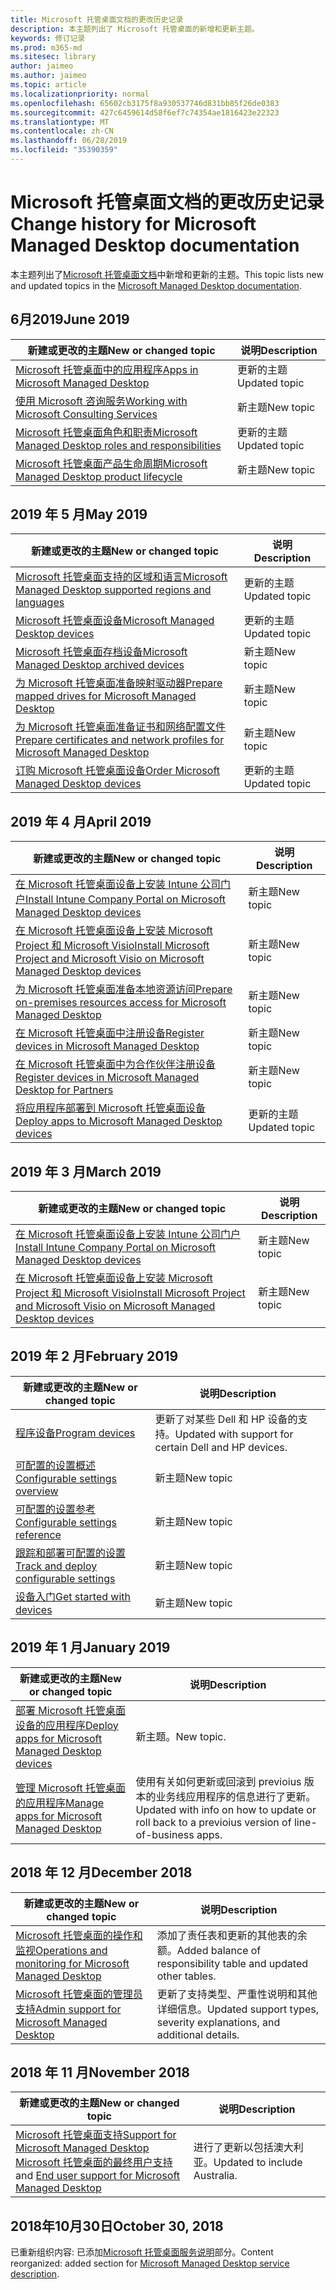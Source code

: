 ```yaml
---
title: Microsoft 托管桌面文档的更改历史记录
description: 本主题列出了 Microsoft 托管桌面的新增和更新主题。
keywords: 修订记录
ms.prod: m365-md
ms.sitesec: library
author: jaimeo
ms.author: jaimeo
ms.topic: article
ms.localizationpriority: normal
ms.openlocfilehash: 65602cb3175f8a930537746d831bb85f26de0383
ms.sourcegitcommit: 427c6459614d58f6ef7c74354ae1816423e22323
ms.translationtype: MT
ms.contentlocale: zh-CN
ms.lasthandoff: 06/28/2019
ms.locfileid: "35390359"
---
```

# <a name="change-history-for-microsoft-managed-desktop-documentation"></a><span data-ttu-id="64ead-104">Microsoft 托管桌面文档的更改历史记录</span><span class="sxs-lookup"><span data-stu-id="64ead-104">Change history for Microsoft Managed Desktop documentation</span></span>

<span data-ttu-id="64ead-105">本主题列出了[Microsoft 托管桌面文档](index.yml)中新增和更新的主题。</span><span class="sxs-lookup"><span data-stu-id="64ead-105">This topic lists new and updated topics in the [Microsoft Managed Desktop documentation](index.yml).</span></span>

## <a name="june-2019"></a><span data-ttu-id="64ead-106">6月2019</span><span class="sxs-lookup"><span data-stu-id="64ead-106">June 2019</span></span>
<span data-ttu-id="64ead-107">新建或更改的主题</span><span class="sxs-lookup"><span data-stu-id="64ead-107">New or changed topic</span></span> | <span data-ttu-id="64ead-108">说明</span><span class="sxs-lookup"><span data-stu-id="64ead-108">Description</span></span>
--- | ---
[<span data-ttu-id="64ead-109">Microsoft 托管桌面中的应用程序</span><span class="sxs-lookup"><span data-stu-id="64ead-109">Apps in Microsoft Managed Desktop</span></span>](get-ready/apps.md) | <span data-ttu-id="64ead-110">更新的主题</span><span class="sxs-lookup"><span data-stu-id="64ead-110">Updated topic</span></span>
[<span data-ttu-id="64ead-111">使用 Microsoft 咨询服务</span><span class="sxs-lookup"><span data-stu-id="64ead-111">Working with Microsoft Consulting Services</span></span>](get-ready/apps-mcs.md) | <span data-ttu-id="64ead-112">新主题</span><span class="sxs-lookup"><span data-stu-id="64ead-112">New topic</span></span>
[<span data-ttu-id="64ead-113">Microsoft 托管桌面角色和职责</span><span class="sxs-lookup"><span data-stu-id="64ead-113">Microsoft Managed Desktop roles and responsibilities</span></span>](intro/roles-and-responsibilities.md) | <span data-ttu-id="64ead-114">更新的主题</span><span class="sxs-lookup"><span data-stu-id="64ead-114">Updated topic</span></span>
[<span data-ttu-id="64ead-115">Microsoft 托管桌面产品生命周期</span><span class="sxs-lookup"><span data-stu-id="64ead-115">Microsoft Managed Desktop product lifecycle</span></span>](service-description/device-lifecycle.md) | <span data-ttu-id="64ead-116">新主题</span><span class="sxs-lookup"><span data-stu-id="64ead-116">New topic</span></span>



## <a name="may-2019"></a><span data-ttu-id="64ead-117">2019 年 5 月</span><span class="sxs-lookup"><span data-stu-id="64ead-117">May 2019</span></span>
<span data-ttu-id="64ead-118">新建或更改的主题</span><span class="sxs-lookup"><span data-stu-id="64ead-118">New or changed topic</span></span> | <span data-ttu-id="64ead-119">说明</span><span class="sxs-lookup"><span data-stu-id="64ead-119">Description</span></span>
--- | ---
[<span data-ttu-id="64ead-120">Microsoft 托管桌面支持的区域和语言</span><span class="sxs-lookup"><span data-stu-id="64ead-120">Microsoft Managed Desktop supported regions and languages</span></span>](service-description/regions-languages.md) | <span data-ttu-id="64ead-121">更新的主题</span><span class="sxs-lookup"><span data-stu-id="64ead-121">Updated topic</span></span>
[<span data-ttu-id="64ead-122">Microsoft 托管桌面设备</span><span class="sxs-lookup"><span data-stu-id="64ead-122">Microsoft Managed Desktop devices</span></span>](service-description/device-list.md) | <span data-ttu-id="64ead-123">更新的主题</span><span class="sxs-lookup"><span data-stu-id="64ead-123">Updated topic</span></span>
[<span data-ttu-id="64ead-124">Microsoft 托管桌面存档设备</span><span class="sxs-lookup"><span data-stu-id="64ead-124">Microsoft Managed Desktop archived devices</span></span>](service-description/archived-device-list.md) | <span data-ttu-id="64ead-125">新主题</span><span class="sxs-lookup"><span data-stu-id="64ead-125">New topic</span></span>
[<span data-ttu-id="64ead-126">为 Microsoft 托管桌面准备映射驱动器</span><span class="sxs-lookup"><span data-stu-id="64ead-126">Prepare mapped drives for Microsoft Managed Desktop</span></span>](get-ready/mapped-drives.md) | <span data-ttu-id="64ead-127">新主题</span><span class="sxs-lookup"><span data-stu-id="64ead-127">New topic</span></span>
[<span data-ttu-id="64ead-128">为 Microsoft 托管桌面准备证书和网络配置文件</span><span class="sxs-lookup"><span data-stu-id="64ead-128">Prepare certificates and network profiles for Microsoft Managed Desktop</span></span>](get-ready/certs-wifi-lan.md) | <span data-ttu-id="64ead-129">新主题</span><span class="sxs-lookup"><span data-stu-id="64ead-129">New topic</span></span>
[<span data-ttu-id="64ead-130">订购 Microsoft 托管桌面设备</span><span class="sxs-lookup"><span data-stu-id="64ead-130">Order Microsoft Managed Desktop devices</span></span>](get-started/devices.md) | <span data-ttu-id="64ead-131">更新的主题</span><span class="sxs-lookup"><span data-stu-id="64ead-131">Updated topic</span></span>


## <a name="april-2019"></a><span data-ttu-id="64ead-132">2019 年 4 月</span><span class="sxs-lookup"><span data-stu-id="64ead-132">April 2019</span></span>
<span data-ttu-id="64ead-133">新建或更改的主题</span><span class="sxs-lookup"><span data-stu-id="64ead-133">New or changed topic</span></span> | <span data-ttu-id="64ead-134">说明</span><span class="sxs-lookup"><span data-stu-id="64ead-134">Description</span></span>
--- | ---
[<span data-ttu-id="64ead-135">在 Microsoft 托管桌面设备上安装 Intune 公司门户</span><span class="sxs-lookup"><span data-stu-id="64ead-135">Install Intune Company Portal on Microsoft Managed Desktop devices</span></span>](get-started/company-portal.md) | <span data-ttu-id="64ead-136">新主题</span><span class="sxs-lookup"><span data-stu-id="64ead-136">New topic</span></span>
[<span data-ttu-id="64ead-137">在 Microsoft 托管桌面设备上安装 Microsoft Project 和 Microsoft Visio</span><span class="sxs-lookup"><span data-stu-id="64ead-137">Install Microsoft Project and Microsoft Visio on Microsoft Managed Desktop devices</span></span>](get-started/project-visio.md) | <span data-ttu-id="64ead-138">新主题</span><span class="sxs-lookup"><span data-stu-id="64ead-138">New topic</span></span> 
[<span data-ttu-id="64ead-139">为 Microsoft 托管桌面准备本地资源访问</span><span class="sxs-lookup"><span data-stu-id="64ead-139">Prepare on-premises resources access for Microsoft Managed Desktop</span></span>](get-ready/authentication.md) | <span data-ttu-id="64ead-140">新主题</span><span class="sxs-lookup"><span data-stu-id="64ead-140">New topic</span></span>
[<span data-ttu-id="64ead-141">在 Microsoft 托管桌面中注册设备</span><span class="sxs-lookup"><span data-stu-id="64ead-141">Register devices in Microsoft Managed Desktop</span></span>](get-started/register-devices-self.md) | <span data-ttu-id="64ead-142">新主题</span><span class="sxs-lookup"><span data-stu-id="64ead-142">New topic</span></span>
[<span data-ttu-id="64ead-143">在 Microsoft 托管桌面中为合作伙伴注册设备</span><span class="sxs-lookup"><span data-stu-id="64ead-143">Register devices in Microsoft Managed Desktop for Partners</span></span>](get-started/register-devices-partner.md) | <span data-ttu-id="64ead-144">新主题</span><span class="sxs-lookup"><span data-stu-id="64ead-144">New topic</span></span>
[<span data-ttu-id="64ead-145">将应用程序部署到 Microsoft 托管桌面设备</span><span class="sxs-lookup"><span data-stu-id="64ead-145">Deploy apps to Microsoft Managed Desktop devices</span></span>](get-started/deploy-apps.md) | <span data-ttu-id="64ead-146">更新的主题</span><span class="sxs-lookup"><span data-stu-id="64ead-146">Updated topic</span></span>

## <a name="march-2019"></a><span data-ttu-id="64ead-147">2019 年 3 月</span><span class="sxs-lookup"><span data-stu-id="64ead-147">March 2019</span></span>
<span data-ttu-id="64ead-148">新建或更改的主题</span><span class="sxs-lookup"><span data-stu-id="64ead-148">New or changed topic</span></span> | <span data-ttu-id="64ead-149">说明</span><span class="sxs-lookup"><span data-stu-id="64ead-149">Description</span></span>
--- | ---
[<span data-ttu-id="64ead-150">在 Microsoft 托管桌面设备上安装 Intune 公司门户</span><span class="sxs-lookup"><span data-stu-id="64ead-150">Install Intune Company Portal on Microsoft Managed Desktop devices</span></span>](get-started/company-portal.md) | <span data-ttu-id="64ead-151">新主题</span><span class="sxs-lookup"><span data-stu-id="64ead-151">New topic</span></span>
[<span data-ttu-id="64ead-152">在 Microsoft 托管桌面设备上安装 Microsoft Project 和 Microsoft Visio</span><span class="sxs-lookup"><span data-stu-id="64ead-152">Install Microsoft Project and Microsoft Visio on Microsoft Managed Desktop devices</span></span>](get-started/project-visio.md) | <span data-ttu-id="64ead-153">新主题</span><span class="sxs-lookup"><span data-stu-id="64ead-153">New topic</span></span>

## <a name="february-2019"></a><span data-ttu-id="64ead-154">2019 年 2 月</span><span class="sxs-lookup"><span data-stu-id="64ead-154">February 2019</span></span>
<span data-ttu-id="64ead-155">新建或更改的主题</span><span class="sxs-lookup"><span data-stu-id="64ead-155">New or changed topic</span></span> | <span data-ttu-id="64ead-156">说明</span><span class="sxs-lookup"><span data-stu-id="64ead-156">Description</span></span>
--- | ---
[<span data-ttu-id="64ead-157">程序设备</span><span class="sxs-lookup"><span data-stu-id="64ead-157">Program devices</span></span>](service-description/device-list.md) | <span data-ttu-id="64ead-158">更新了对某些 Dell 和 HP 设备的支持。</span><span class="sxs-lookup"><span data-stu-id="64ead-158">Updated with support for certain Dell and HP devices.</span></span>
[<span data-ttu-id="64ead-159">可配置的设置概述</span><span class="sxs-lookup"><span data-stu-id="64ead-159">Configurable settings overview</span></span>](working-with-managed-desktop/config-setting-overview.md) | <span data-ttu-id="64ead-160">新主题</span><span class="sxs-lookup"><span data-stu-id="64ead-160">New topic</span></span>
[<span data-ttu-id="64ead-161">可配置的设置参考</span><span class="sxs-lookup"><span data-stu-id="64ead-161">Configurable settings reference</span></span>](working-with-managed-desktop/config-setting-ref.md) | <span data-ttu-id="64ead-162">新主题</span><span class="sxs-lookup"><span data-stu-id="64ead-162">New topic</span></span>
[<span data-ttu-id="64ead-163">跟踪和部署可配置的设置</span><span class="sxs-lookup"><span data-stu-id="64ead-163">Track and deploy configurable settings</span></span>](working-with-managed-desktop/config-setting-deploy.md) | <span data-ttu-id="64ead-164">新主题</span><span class="sxs-lookup"><span data-stu-id="64ead-164">New topic</span></span>
[<span data-ttu-id="64ead-165">设备入门</span><span class="sxs-lookup"><span data-stu-id="64ead-165">Get started with devices</span></span>](get-started/get-started-devices.md) | <span data-ttu-id="64ead-166">新主题</span><span class="sxs-lookup"><span data-stu-id="64ead-166">New topic</span></span>

## <a name="january-2019"></a><span data-ttu-id="64ead-167">2019 年 1 月</span><span class="sxs-lookup"><span data-stu-id="64ead-167">January 2019</span></span>
<span data-ttu-id="64ead-168">新建或更改的主题</span><span class="sxs-lookup"><span data-stu-id="64ead-168">New or changed topic</span></span> | <span data-ttu-id="64ead-169">说明</span><span class="sxs-lookup"><span data-stu-id="64ead-169">Description</span></span>
--- | ---
[<span data-ttu-id="64ead-170">部署 Microsoft 托管桌面设备的应用程序</span><span class="sxs-lookup"><span data-stu-id="64ead-170">Deploy apps for Microsoft Managed Desktop devices</span></span>](get-started/deploy-apps.md) | <span data-ttu-id="64ead-171">新主题。</span><span class="sxs-lookup"><span data-stu-id="64ead-171">New topic.</span></span>
[<span data-ttu-id="64ead-172">管理 Microsoft 托管桌面的应用程序</span><span class="sxs-lookup"><span data-stu-id="64ead-172">Manage apps for Microsoft Managed Desktop</span></span>](working-with-managed-desktop/manage-apps.md) | <span data-ttu-id="64ead-173">使用有关如何更新或回滚到 previoius 版本的业务线应用程序的信息进行了更新。</span><span class="sxs-lookup"><span data-stu-id="64ead-173">Updated with info on how to update or roll back to a previoius version of line-of-business apps.</span></span> 

## <a name="december-2018"></a><span data-ttu-id="64ead-174">2018 年 12 月</span><span class="sxs-lookup"><span data-stu-id="64ead-174">December 2018</span></span>
<span data-ttu-id="64ead-175">新建或更改的主题</span><span class="sxs-lookup"><span data-stu-id="64ead-175">New or changed topic</span></span> | <span data-ttu-id="64ead-176">说明</span><span class="sxs-lookup"><span data-stu-id="64ead-176">Description</span></span>
--- | ---
[<span data-ttu-id="64ead-177">Microsoft 托管桌面的操作和监视</span><span class="sxs-lookup"><span data-stu-id="64ead-177">Operations and monitoring for Microsoft Managed Desktop</span></span>](service-description/operations-and-monitoring.md) | <span data-ttu-id="64ead-178">添加了责任表和更新的其他表的余额。</span><span class="sxs-lookup"><span data-stu-id="64ead-178">Added balance of responsibility table and updated other tables.</span></span>
[<span data-ttu-id="64ead-179">Microsoft 托管桌面的管理员支持</span><span class="sxs-lookup"><span data-stu-id="64ead-179">Admin support for Microsoft Managed Desktop</span></span>](working-with-managed-desktop/admin-support.md) | <span data-ttu-id="64ead-180">更新了支持类型、严重性说明和其他详细信息。</span><span class="sxs-lookup"><span data-stu-id="64ead-180">Updated support types, severity explanations, and additional details.</span></span>

## <a name="november-2018"></a><span data-ttu-id="64ead-181">2018 年 11 月</span><span class="sxs-lookup"><span data-stu-id="64ead-181">November 2018</span></span>

<span data-ttu-id="64ead-182">新建或更改的主题</span><span class="sxs-lookup"><span data-stu-id="64ead-182">New or changed topic</span></span> | <span data-ttu-id="64ead-183">说明</span><span class="sxs-lookup"><span data-stu-id="64ead-183">Description</span></span>
--- | ---
[<span data-ttu-id="64ead-184">Microsoft 托管桌面支持</span><span class="sxs-lookup"><span data-stu-id="64ead-184">Support for Microsoft Managed Desktop</span></span>](service-description/support.md)<br /><span data-ttu-id="64ead-185">[Microsoft 托管桌面的最终用户支持](working-with-managed-desktop/end-user-support.md)</span><span class="sxs-lookup"><span data-stu-id="64ead-185">and [End user support for Microsoft Managed Desktop](working-with-managed-desktop/end-user-support.md)</span></span> | <span data-ttu-id="64ead-186">进行了更新以包括澳大利亚。</span><span class="sxs-lookup"><span data-stu-id="64ead-186">Updated to include Australia.</span></span>

## <a name="october-30-2018"></a><span data-ttu-id="64ead-187">2018年10月30日</span><span class="sxs-lookup"><span data-stu-id="64ead-187">October 30, 2018</span></span>
<span data-ttu-id="64ead-188">已重新组织内容: 已添加[Microsoft 托管桌面服务说明](service-description/index.md)部分。</span><span class="sxs-lookup"><span data-stu-id="64ead-188">Content reorganized: added section for [Microsoft Managed Desktop service description](service-description/index.md).</span></span> 

